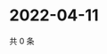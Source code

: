 # 2022-04-11

共 0 条

<!-- BEGIN WEIBO -->
<!-- 最后更新时间 Mon Apr 11 2022 07:14:51 GMT+0800 (China Standard Time) -->

<!-- END WEIBO -->
